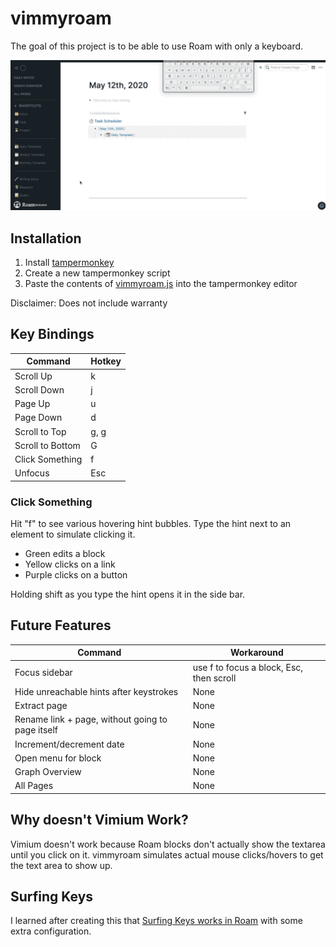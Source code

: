 # vimmyroam

The goal of this project is to be able to use Roam with only a keyboard.

![](demo.gif)

## Installation

1. Install [tampermonkey](https://www.tampermonkey.net/)
2. Create a new tampermonkey script
3. Paste the contents of [vimmyroam.js](https://raw.githubusercontent.com/tntmarket/vimmyroam/master/vimmyroam.js) into the tampermonkey editor

Disclaimer: Does not include warranty

## Key Bindings

| Command | Hotkey |
| ------------- | ------------- |
| Scroll Up | k |
| Scroll Down | j |
| Page Up | u |
| Page Down | d |
| Scroll to Top | g, g |
| Scroll to Bottom | G |
| Click Something | f |
| Unfocus | Esc |

### Click Something

Hit "f" to see various hovering hint bubbles. Type the hint next to an element to simulate clicking it.

* Green edits a block
* Yellow clicks on a link
* Purple clicks on a button

Holding shift as you type the hint opens it in the side bar.

## Future Features

| Command | Workaround |
| ------------- | ------------- |
| Focus sidebar | use f to focus a block, Esc, then scroll |
| Hide unreachable hints after keystrokes | None |
| Extract page | None |
| Rename link + page, without going to page itself | None |
| Increment/decrement date | None |
| Open menu for block | None |
| Graph Overview | None |
| All Pages | None |

## Why doesn't Vimium Work?

Vimium doesn't work because Roam blocks don't actually show the textarea until you click on it. vimmyroam simulates actual mouse clicks/hovers to get the text area to show up.

## Surfing Keys

I learned after creating this that [Surfing Keys works in Roam](https://www.youtube.com/watch?time_continue=2&v=ezNK8zXe0UE) with some extra configuration.
